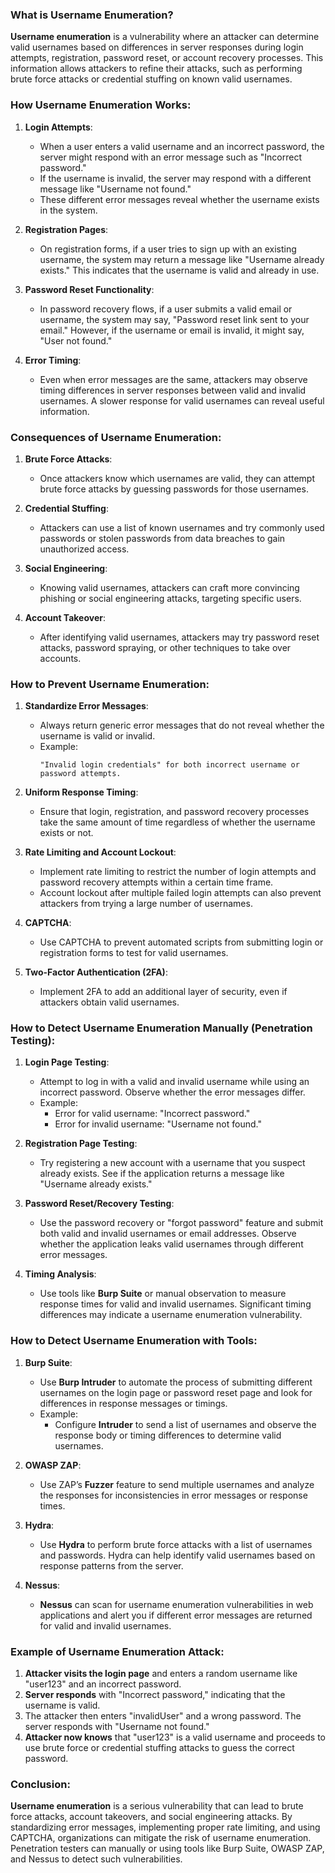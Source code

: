 ### **What is Username Enumeration?**

**Username enumeration** is a vulnerability where an attacker can determine valid usernames based on differences in server responses during login attempts, registration, password reset, or account recovery processes. This information allows attackers to refine their attacks, such as performing brute force attacks or credential stuffing on known valid usernames.

### **How Username Enumeration Works:**

1. **Login Attempts**:
   - When a user enters a valid username and an incorrect password, the server might respond with an error message such as "Incorrect password."
   - If the username is invalid, the server may respond with a different message like "Username not found."
   - These different error messages reveal whether the username exists in the system.

2. **Registration Pages**:
   - On registration forms, if a user tries to sign up with an existing username, the system may return a message like "Username already exists." This indicates that the username is valid and already in use.

3. **Password Reset Functionality**:
   - In password recovery flows, if a user submits a valid email or username, the system may say, "Password reset link sent to your email." However, if the username or email is invalid, it might say, "User not found."

4. **Error Timing**:
   - Even when error messages are the same, attackers may observe timing differences in server responses between valid and invalid usernames. A slower response for valid usernames can reveal useful information.

### **Consequences of Username Enumeration:**

1. **Brute Force Attacks**:
   - Once attackers know which usernames are valid, they can attempt brute force attacks by guessing passwords for those usernames.

2. **Credential Stuffing**:
   - Attackers can use a list of known usernames and try commonly used passwords or stolen passwords from data breaches to gain unauthorized access.

3. **Social Engineering**:
   - Knowing valid usernames, attackers can craft more convincing phishing or social engineering attacks, targeting specific users.

4. **Account Takeover**:
   - After identifying valid usernames, attackers may try password reset attacks, password spraying, or other techniques to take over accounts.

### **How to Prevent Username Enumeration:**

1. **Standardize Error Messages**:
   - Always return generic error messages that do not reveal whether the username is valid or invalid.
   - Example:
     ```text
     "Invalid login credentials" for both incorrect username or password attempts.
     ```

2. **Uniform Response Timing**:
   - Ensure that login, registration, and password recovery processes take the same amount of time regardless of whether the username exists or not.

3. **Rate Limiting and Account Lockout**:
   - Implement rate limiting to restrict the number of login attempts and password recovery attempts within a certain time frame.
   - Account lockout after multiple failed login attempts can also prevent attackers from trying a large number of usernames.

4. **CAPTCHA**:
   - Use CAPTCHA to prevent automated scripts from submitting login or registration forms to test for valid usernames.

5. **Two-Factor Authentication (2FA)**:
   - Implement 2FA to add an additional layer of security, even if attackers obtain valid usernames.

### **How to Detect Username Enumeration Manually (Penetration Testing):**

1. **Login Page Testing**:
   - Attempt to log in with a valid and invalid username while using an incorrect password. Observe whether the error messages differ.
   - Example:
     - Error for valid username: "Incorrect password."
     - Error for invalid username: "Username not found."

2. **Registration Page Testing**:
   - Try registering a new account with a username that you suspect already exists. See if the application returns a message like "Username already exists."

3. **Password Reset/Recovery Testing**:
   - Use the password recovery or "forgot password" feature and submit both valid and invalid usernames or email addresses. Observe whether the application leaks valid usernames through different error messages.

4. **Timing Analysis**:
   - Use tools like **Burp Suite** or manual observation to measure response times for valid and invalid usernames. Significant timing differences may indicate a username enumeration vulnerability.

### **How to Detect Username Enumeration with Tools:**

1. **Burp Suite**:
   - Use **Burp Intruder** to automate the process of submitting different usernames on the login page or password reset page and look for differences in response messages or timings.
   - Example:
     - Configure **Intruder** to send a list of usernames and observe the response body or timing differences to determine valid usernames.

2. **OWASP ZAP**:
   - Use ZAP’s **Fuzzer** feature to send multiple usernames and analyze the responses for inconsistencies in error messages or response times.

3. **Hydra**:
   - Use **Hydra** to perform brute force attacks with a list of usernames and passwords. Hydra can help identify valid usernames based on response patterns from the server.

4. **Nessus**:
   - **Nessus** can scan for username enumeration vulnerabilities in web applications and alert you if different error messages are returned for valid and invalid usernames.

### **Example of Username Enumeration Attack:**

1. **Attacker visits the login page** and enters a random username like "user123" and an incorrect password.
2. **Server responds** with "Incorrect password," indicating that the username is valid.
3. The attacker then enters "invalidUser" and a wrong password. The server responds with "Username not found."
4. **Attacker now knows** that "user123" is a valid username and proceeds to use brute force or credential stuffing attacks to guess the correct password.

### **Conclusion:**

**Username enumeration** is a serious vulnerability that can lead to brute force attacks, account takeovers, and social engineering attacks. By standardizing error messages, implementing proper rate limiting, and using CAPTCHA, organizations can mitigate the risk of username enumeration. Penetration testers can manually or using tools like Burp Suite, OWASP ZAP, and Nessus to detect such vulnerabilities.
